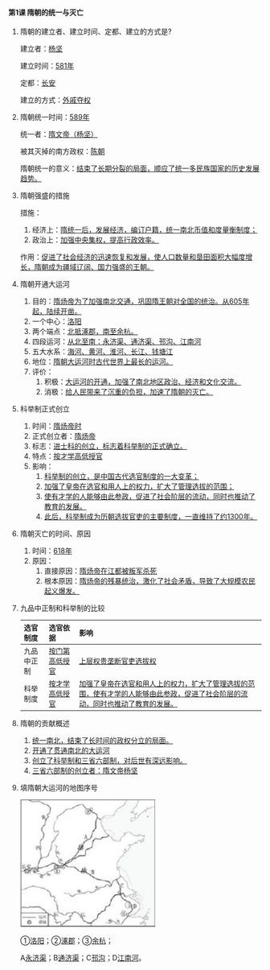 #### 第1课 隋朝的统一与灭亡

1. 隋朝的建立者、建立时间、定都、建立的方式是?

    建立者：<u>杨坚</u>

    建立时间：<u>581年</u>

    定都：<u>长安</u>

    建立的方式：<u>外戚夺权</u>

2. 隋朝统一时间：<u>589年</u>

    统一者：<u>隋文帝（杨坚）</u>

    被其灭掉的南方政权：<u>陈朝</u>

    隋朝统一的意义：<u>结束了长期分裂的局面，顺应了统一多民族国家的历史发展趋势。</u>

3. 隋朝强盛的措施

    措施：
    1. 经济上：<u>隋统一后，发展经济，编订户籍，统一南北币值和度量衡制度；</u>
    2. 政治上：<u>加强中央集权，提高行政效率。</u>

    作用：<u>促进了社会经济的迅速恢复和发展，使人口数量和垦田面积大幅度增长，隋朝成为疆域辽阔、国力强盛的王朝。</u>

4. 隋朝开通大运河
    1. 目的：<u>隋炀帝为了加强南北交通，巩固隋王朝对全国的统治。从605年起，陆续开凿。</u>
    2. 一个中心：<u>洛阳</u>
    3. 两个端点：<u>北抵涿郡，南至余杭。</u>
    4. 四段运河：<u>从北至南：永济渠、通济渠、邗沟、江南河</u>
    5. 五大水系：<u>海河、黄河、淮河、长江、钱塘江</u>
    6. 地位：<u>隋朝大运河时古代世界上最长的运河。</u>
    7. 评价：
        1. 积极：<u>大运河的开通，加强了南北地区政治、经济和文化交流。</u>
        2. 消极：<u>给人民带来了沉重的负担，加速了隋朝的灭亡。</u>

5. 科举制正式创立
    1. 时间：<u>隋炀帝时</u>
    2. 正式创立者：<u>隋炀帝</u>
    3. 标志：<u>进士科的创立，标志着科举制的正式确立。</u>
    4. 特点：<u>按才学高低授官</u>
    5. 影响：
       1. <u>科举制的创立，是中国古代选官制度的一大变革；</u>
       2. <u>加强了皇帝在选官和用人上的权力，扩大了管理选拔的范围；</u>
       3. <u>使有才学的人能够由此参政，促进了社会阶层的流动，同时也推动了教育的发展。</u>
       4. <u>此后，科举制成为历朝选拔官吏的主要制度，一直维持了约1300年。</u>
    
6. 隋朝灭亡的时间、原因
    1. 时间：<u>618年</u>
    2. 原因：
       1. 直接原因：<u>隋炀帝在江都被叛军杀死</u>
       2. 根本原因：<u>隋炀帝的残暴统治，激化了社会矛盾，导致了大规模农民起义爆发。</u>
    
7. 九品中正制和科举制的比较

    |选官制度|选官依据|影响|
    | - | - | - |
    |九品中正制|<u>按门第高低授官</u>|<u>上层权贵垄断官吏选拔权</u>|
    |科举制度|<u>按才学高低授官</u>|<u>加强了皇帝在选官和用人上的权力，扩大了管理选拔的范围，使有才学的人能够由此参政，促进了社会阶层的流动，同时也推动了教育的发展。</u>|

8. 隋朝的贡献概述
    1. <u>统一南北，结束了长时间的政权分立的局面。</u>
    2. <u>开通了贯通南北的大运河</u>
    3. <u>创立了科举制和三省六部制，对后世有深远影响。</u>
    4. <u>三省六部制的创立者：隋文帝杨坚</u>

9. 填隋朝大运河的地图序号

    <img src="/assets/ch-ah-5-1-1.png" alt="image-20220818103744562" style="zoom:150%;" />
    
    ①<u>洛阳</u>；②<u>涿郡</u>；③<u>余杭</u>；
    
    A<u>永济渠</u>；B<u>通济渠</u>；C<u>邗沟</u>；D<u>江南河</u>。

